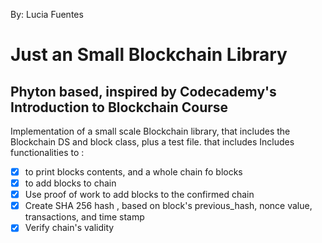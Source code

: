 

By:  Lucia Fuentes

Just an Small Blockchain Library
=============

Phyton based, inspired by Codecademy's Introduction to Blockchain Course
---------------------

Implementation of a small scale Blockchain library, that includes the Blockchain DS
 and block class, plus a test file.
that includes
Includes functionalities to :
-[x] to print blocks contents, and a whole chain fo blocks
-[x] to add blocks to chain
-[x] Use proof of work to add blocks to the confirmed chain
-[x] Create SHA 256 hash , based on block's previous_hash, nonce value, transactions, and time stamp
-[x] Verify chain's validity
